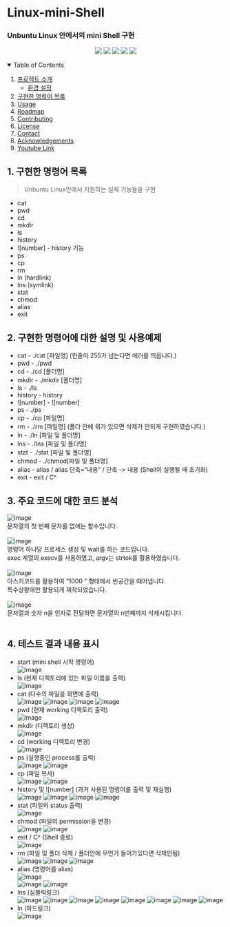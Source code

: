 # Linux-mini-Shell
### Unbuntu Linux 안에서의 mini Shell 구현

<p align="center">
<img src="https://img.shields.io/badge/license-mit-green">
<img src="https://img.shields.io/github/issues/hongjin4790/SYE-project">
<img src="https://img.shields.io/badge/tag-v1.0.0-blue">
<img src="https://img.shields.io/badge/C Launage-007396?style=flat-square&logo=C&logoColor=white"/>
<img src="https://img.shields.io/badge/Linux-4479A1?style=flat-square&logo=Linux&logoColor=white"/>
<br>
</p>

<!-- TABLE OF CONTENTS -->
<details open="open">
  <summary>Table of Contents</summary>
  <ol>
    <li>
      <a href="#프로젝트-소개">프로젝트 소개</a>
      <ul>
        <li><a href="#환경-설정">환경 설정</a></li>
      </ul>
    </li>
    <li>
      <a href="#구현한-명령어-목록">구현한 명령어 목록</a>
    </li>
    <li><a href="#usage">Usage</a></li>
    <li><a href="#roadmap">Roadmap</a></li>
    <li><a href="#contributing">Contributing</a></li>
    <li><a href="#license">License</a></li>
    <li><a href="#contact">Contact</a></li>
    <li><a href="#acknowledgements">Acknowledgements</a></li>
     <li><a href="https://www.youtube.com/watch?v=eYo_AbOF7cA">Youtube Link</a></li>
  </ol>
</details>

## 1. 구현한 명령어 목록
> Unbuntu Linux안에서 지원하는 실제 기능들을 구현
 - cat
 - pwd
 - cd
 - mkdir
 - ls
 - history
 - ![number] - history 기능
 - ps
 - cp
 - rm
 - ln (hardlink)
 - lns (symlink)
 - stat
 - chmod
 - alias
 - exit

## 2. 구현한 명령어에 대한 설명 및 사용예제
 - cat - ./cat [파일명] (한줄이 255가 넘는다면 에러를 띄웁니다.)
 - pwd - ./pwd
 - cd - ./cd [폴더명]
 - mkdir - ./mkdir [폴더명]
 - ls - ./ls
 - history - history
 - ![number] - ![number]
 - ps - ./ps
 - cp - ./cp [파일명]
 - rm - ./rm [파일명] (폴더 안에 뭐가 있으면 삭제가 안되게 구현하였습니다.)
 - ln - ./ln [파일 및 폴더명]
 - lns - ./lns [파일 및 폴더명]
 - stat - ./stat [파일 및 폴더명]
 - chmod - ./chmod[파일 및 폴더명]
 - alias - alias / alias 단축=“내용” / 단축 -> 내용 (Shell이 실행될 때 초기화)
 - exit - exit / C^ 

## 3. 주요 코드에 대한 코드 분석
![image](https://user-images.githubusercontent.com/29851990/143995893-37421e93-0a65-42d2-bc14-96b1bd715c91.png)<br>
문자열의 첫 번째 문자를 없애는 함수입니다.<br><br>
![image](https://user-images.githubusercontent.com/29851990/143996448-ae838604-5960-48cc-95a0-54f6a134a64f.png)<br>
명령어 하나당 프로세스 생성 및 wait를 하는 코드입니다.<br>
exec 계열의 execv를 사용하였고, argv는 strtok를 활용하였습니다.<br><br>
![image](https://user-images.githubusercontent.com/29851990/143996481-b7f2c87c-60a4-4290-aa63-98acac4d65c9.png)<br>
아스키코드를 활용하여 “1000    ” 형태에서 빈공간을 때어냅니다.<br>
특수상황에만 활용되게 제작되었습니다.<br><br>
![image](https://user-images.githubusercontent.com/29851990/143996511-62eb6e2a-7d28-4444-a38c-0e5610858edf.png)<br>
문자열과 숫자 n을 인자로 전달하면 문자열의 n번째까지 삭제시킵니다.<br><br>

## 4. 테스트 결과 내용 표시
 - start (mini shell 시작 명령어)<br>
 ![image](https://user-images.githubusercontent.com/29851990/143996770-00a7660e-3672-4d2b-9a92-d9dfc894f17b.png)<br>
 - ls (현재 디렉토리에 있는 파일 이름을 출력)<br>
 ![image](https://user-images.githubusercontent.com/29851990/143996946-2242edbc-5e34-49ab-ba31-686abfefdb36.png)<br>
 - cat (다수의 파일을 화면에 출력)<br>
 ![image](https://user-images.githubusercontent.com/29851990/143997016-b23cac7f-b9cd-41ab-9be7-74621408b15d.png)
 ![image](https://user-images.githubusercontent.com/29851990/143997226-69dda4fc-0447-4db5-9119-0c951c5745a4.png)
 ![image](https://user-images.githubusercontent.com/29851990/143997258-db491e73-ee50-44f7-bb2b-aa0b24d8a2d1.png)
 ![image](https://user-images.githubusercontent.com/29851990/143997278-69e21b10-090c-4d0d-a353-e7977127094d.png)<br>
 - pwd (현재 working 디렉토리 출력)<br>
 ![image](https://user-images.githubusercontent.com/29851990/143997343-338889ff-5f59-4416-b3bb-4b5f8da9e13e.png)<br>
 - mkdir (디렉토리 생성)<br>
 ![image](https://user-images.githubusercontent.com/29851990/143997386-fa0f4881-d74d-4da6-9278-df1452c49bed.png)<br>
 - cd (working 디렉토리 변경)<br>
 ![image](https://user-images.githubusercontent.com/29851990/143997415-d6e0df29-c6fc-4455-b4a4-03c42b9b114e.png)<br>
 - ps (실행중인 process를 출력)<br>
 ![image](https://user-images.githubusercontent.com/29851990/143997447-8ee75015-2fc2-47eb-b6ac-6978cd35f34b.png)
 ![image](https://user-images.githubusercontent.com/29851990/143997473-fe5b5f10-196a-4fd1-b8fb-2dbb8bcd7915.png)<br>
 - cp (파일 복사)<br>
 ![image](https://user-images.githubusercontent.com/29851990/143997504-b5fb1c8c-bcd4-43a1-bda7-47ca7e4f8fd5.png)
 ![image](https://user-images.githubusercontent.com/29851990/143997514-85306f63-cfc8-46d2-9f83-28b0de9c8873.png)<br>
 - history 및 ![number] (과거 사용된 명령어를 출력 및 재실행)<br>
 ![image](https://user-images.githubusercontent.com/29851990/143997532-17469e8f-67b8-4c2b-8848-85ce26caf593.png)
 ![image](https://user-images.githubusercontent.com/29851990/143997538-68357167-0f58-43df-bdb9-f43946de311a.png)
 ![image](https://user-images.githubusercontent.com/29851990/143997544-b4dd391f-d14b-4620-8893-f86d5c8d4233.png)
 ![image](https://user-images.githubusercontent.com/29851990/143997551-94f7c257-a7eb-41e8-ab7d-7992aa2b8564.png)<br>
 - stat (파일의 status 출력)<br>
 ![image](https://user-images.githubusercontent.com/29851990/143997588-c19715ed-2fac-4bb6-9bb8-d1353b043dc6.png)<br>
 - chmod (파일의 permission을 변경)<br>
 ![image](https://user-images.githubusercontent.com/29851990/143997627-4efdb49d-cba6-4a41-8921-8e06ea944dac.png)
 ![image](https://user-images.githubusercontent.com/29851990/143997636-8344656a-1175-402b-85e0-55f35a25dfb0.png)<br>
 - exit / C^ (Shell 종료)<br>
 ![image](https://user-images.githubusercontent.com/29851990/143997658-fdcc4c11-805c-496c-be7d-82a401e56f14.png)<br>
 - rm (파일 및 폴더 삭제 / 폴더안에 무언가 들어가있다면 삭제안됨)<br>
 ![image](https://user-images.githubusercontent.com/29851990/143997693-6fa5009c-448b-477c-ab60-0976f8aa9ffe.png)
 ![image](https://user-images.githubusercontent.com/29851990/143997725-ae896fdd-f9c5-4210-846f-4bc651724189.png)
 ![image](https://user-images.githubusercontent.com/29851990/143997733-aa0ea423-ba12-4707-995e-97e3ed104a57.png)<br>
 - alias (명령어를 alias)<br>
 ![image](https://user-images.githubusercontent.com/29851990/143997756-e6aead4c-7cc0-42c2-b25b-773e00749dfe.png)<br>
 ![image](https://user-images.githubusercontent.com/29851990/143997761-831fe3f9-c17d-492a-acd9-c4e5f6469990.png)
 ![image](https://user-images.githubusercontent.com/29851990/143997772-56f00339-55b0-4652-881b-ef379242354d.png)<br>
 - lns (심볼릭링크)<br>
 ![image](https://user-images.githubusercontent.com/29851990/143997808-5222ad37-42b7-4b10-a84c-9814e881f30a.png)
 ![image](https://user-images.githubusercontent.com/29851990/143997821-e5f19f7d-75fc-49ec-b38e-3a6eb185c7c9.png)
 ![image](https://user-images.githubusercontent.com/29851990/143997828-3ebb4e57-fda9-443a-861a-2174d8348571.png)
 ![image](https://user-images.githubusercontent.com/29851990/143997835-6a20f12e-1d6e-44de-a0e8-4d440ff363ac.png)
 ![image](https://user-images.githubusercontent.com/29851990/143997842-7fc270eb-56ab-4c0d-95e5-d566f4da7a59.png)
 ![image](https://user-images.githubusercontent.com/29851990/143997844-55d4199b-b1ee-4103-a5e2-74f994178b12.png)
 ![image](https://user-images.githubusercontent.com/29851990/143997847-b7ca6eb1-c1e3-4245-9f1a-950bc4cbe8d4.png)
 ![image](https://user-images.githubusercontent.com/29851990/143997854-3f274688-a37e-417f-b2e6-aefaf93fa31c.png)<br>
 - ln (하드링크)<br>
 ![image](https://user-images.githubusercontent.com/29851990/143997888-5f9fa114-aea4-45ea-bff2-d48ce3922a79.png)

 
